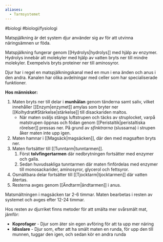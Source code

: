 ```yaml
---
aliases:
  - Tarmsystemet
---
```

#biologi #biologi/fysiologi 

Matspjälkning är det system djur använder sig av för att utvinna näringsämnen ur föda.

Matspjälkning fungerar genom [[Hydrolys|hydrolys]] med hjälp av enzymer. Hydrolys innebär att molekyler med hjälp av vatten bryts ner till mindre molekyler. Exempelvis bryts proteiner ner till aminosyror.

Djur har i regel en matspjälkningskanal med en mun i ena änden och anus i den andra. Kanalen har olika avdelningar med celler som har specialiserade funktioner.

**Hos människor:**
1. Maten bryts ner till delar i **munhålan** genom tänderna samt saliv, vilket innehåller [[Enzym|enzymet]] amylas som bryter ner [[Kolhydrat#Stärkelse|stärkelse]] till disackariden maltos.
	- När maten sväljs stängs luftstrupen och täcks av struplocket, varpå matstrupen öppnas och födan genom [[Peristaltik|peristaltiska rörelser]] pressas ner. På grund av *sfinktrarna* (slussarna) i strupen åker maten inte upp igen.
2. Maten hamnar i [[Magsäck|magsäcken]], där den med magsaften bryts ner.
3. Maten fortsätter till [[Tunntarm|tunntarmen]].
	1. Först **tolvfingertarmen** där nedbrytningen fortsätter med enzymer och galla.
	2. Sedan huvudsakliga tunntarmen där maten finfördelas med enzymer till monosackarider, aminosyror, glycerol och fettsyror.
4. Osmältbara delar fortsätter till [[Tjocktarm|tjocktarmen]] där vatten återtas.
5. Resterna avges genom [[Ändtarm|ändtarmen]] i anus.

Matsmältningen i magsäcken tar 2-6 timmar. Maten bearbetas i resten av systemet och avges efter 12-24 timmar.

Hos resten av djurriket finns metoder för att smälta mer svårsmält mat, jämför:
- **Koprofager** - Djur som äter sin egen avföring för att ta upp mer näring
- **Idisslare** - Djur som, efter att ha smält maten en runda, för upp den till munnen, tuggar den igen, och sedan kör en andra runda
